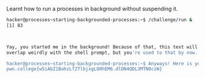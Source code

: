 Learnt how to run a processes in background without suspending it.
```bash
hacker@processes~starting-backgrounded-processes:~$ /challenge/run &
[1] 83



Yay, you started me in the background! Because of that, this text will probably
overlap weirdly with the shell prompt, but you're used to that by now...

hacker@processes~starting-backgrounded-processes:~$ Anyways! Here is your flag!
pwn.college{w5iAbZ1BahzLf2TlbjxgLO0hEM6.dlDN4QDL3MTN0czW}
```
